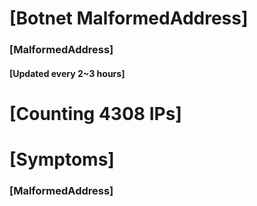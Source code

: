 # [Botnet MalformedAddress]
### [MalformedAddress]
#### [Updated every 2~3 hours]

# [Counting 4308 IPs]

# [Symptoms] 
###   [MalformedAddress]
